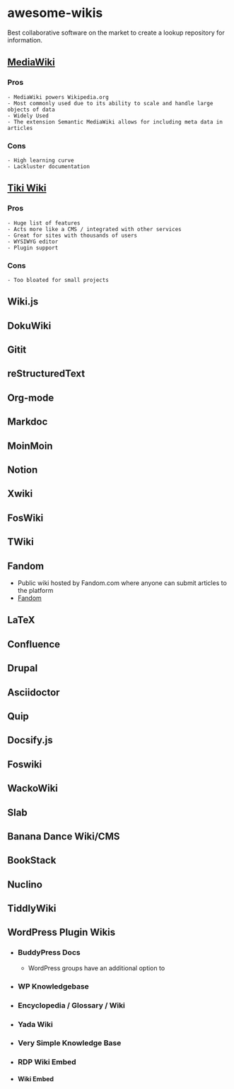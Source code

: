# awesome-wikis

Best collaborative software on the market to create a lookup repository for information.

## [MediaWiki](mediawiki)

### **Pros**
```
- MediaWiki powers Wikipedia.org
- Most commonly used due to its ability to scale and handle large objects of data
- Widely Used
- The extension Semantic MediaWiki allows for including meta data in articles
```
### **Cons**
```
- High learning curve
- Lackluster documentation
```

## [Tiki Wiki](tiki)

### **Pros**
```
- Huge list of features
- Acts more like a CMS / integrated with other services
- Great for sites with thousands of users
- WYSIWYG editor
- Plugin support
```
### **Cons**
```
- Too bloated for small projects
```

## Wiki.js

## DokuWiki

## Gitit

## reStructuredText

## Org-mode

## Markdoc

## MoinMoin

## Notion

## Xwiki

## FosWiki

## TWiki

## Fandom

- Public wiki hosted by Fandom.com where anyone can submit articles to the platform 
- [Fandom](fandom)

## LaTeX

## Confluence

## Drupal

## Asciidoctor

## Quip

## Docsify.js

## Foswiki

## WackoWiki

## Slab

## Banana Dance Wiki/CMS

## BookStack

## Nuclino

## TiddlyWiki

## WordPress Plugin Wikis

- ### BuddyPress Docs
    - WordPress groups have an additional option to

- ### WP Knowledgebase

- ### Encyclopedia / Glossary / Wiki

- ### Yada Wiki

- ### Very Simple Knowledge Base

- ### RDP Wiki Embed

- #### Wiki Embed



[fandom]:           https://www.fandom.com/
[tiki]:             https://tiki.org/HomePage
[mediawiki]:        https://www.mediawiki.org/wiki/MediaWiki
[semantic]:         https://www.semantic-mediawiki.org/wiki/Semantic_MediaWiki



